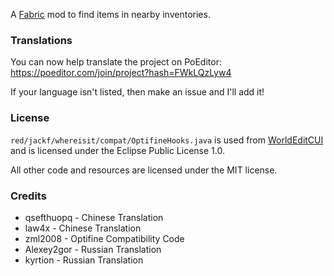 A [Fabric](https://fabricmc.net/) mod to find items in nearby inventories.

### Translations

You can now help translate the project on PoEditor: https://poeditor.com/join/project?hash=FWkLQzLyw4

If your language isn't listed, then make an issue and I'll add it!

### License
`red/jackf/whereisit/compat/OptifineHooks.java` is used from [WorldEditCUI](https://github.com/mikroskeem/WorldEditCUI) and is licensed under the Eclipse Public License 1.0.

All other code and resources are licensed under the MIT license.

### Credits

- qsefthuopq - Chinese Translation
- law4x - Chinese Translation
- zml2008 - Optifine Compatibility Code
- Alexey2gor - Russian Translation
- kyrtion - Russian Translation
